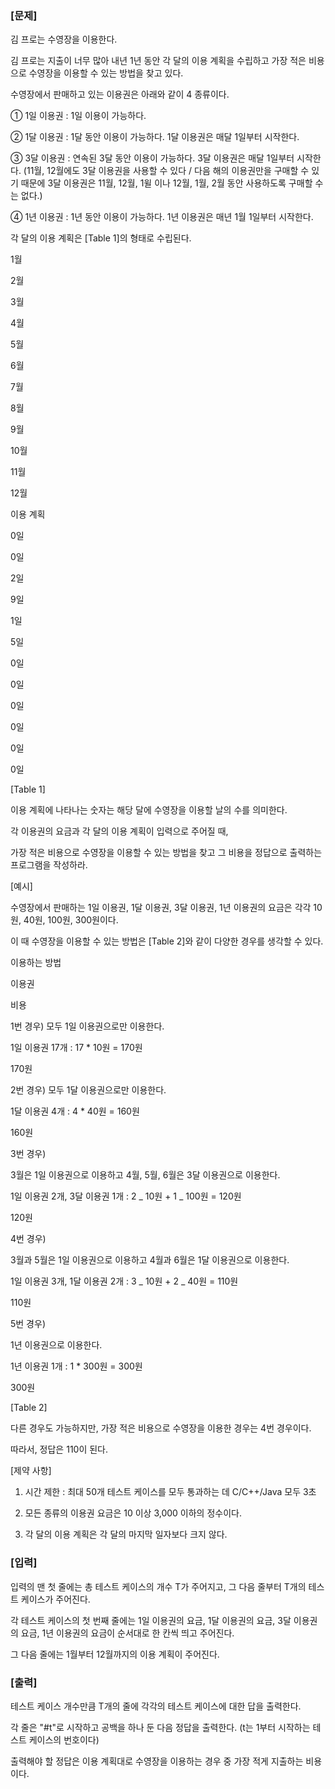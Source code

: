 ### [문제]

김 프로는 수영장을 이용한다.

김 프로는 지출이 너무 많아 내년 1년 동안 각 달의 이용 계획을 수립하고 가장 적은 비용으로 수영장을 이용할 수 있는 방법을 찾고 있다.

수영장에서 판매하고 있는 이용권은 아래와 같이 4 종류이다.

① 1일 이용권 : 1일 이용이 가능하다.

② 1달 이용권 : 1달 동안 이용이 가능하다. 1달 이용권은 매달 1일부터 시작한다.

③ 3달 이용권 : 연속된 3달 동안 이용이 가능하다. 3달 이용권은 매달 1일부터 시작한다.
(11월, 12월에도 3달 이용권을 사용할 수 있다 / 다음 해의 이용권만을 구매할 수 있기 때문에 3달 이용권은 11월, 12월, 1윌 이나 12월, 1월, 2월 동안 사용하도록 구매할 수는 없다.)

④ 1년 이용권 : 1년 동안 이용이 가능하다. 1년 이용권은 매년 1월 1일부터 시작한다.

각 달의 이용 계획은 [Table 1]의 형태로 수립된다.

1월

2월

3월

4월

5월

6월

7월

8월

9월

10월

11월

12월

이용 계획

0일

0일

2일

9일

1일

5일

0일

0일

0일

0일

0일

0일

[Table 1]

이용 계획에 나타나는 숫자는 해당 달에 수영장을 이용할 날의 수를 의미한다.

각 이용권의 요금과 각 달의 이용 계획이 입력으로 주어질 때,

가장 적은 비용으로 수영장을 이용할 수 있는 방법을 찾고 그 비용을 정답으로 출력하는 프로그램을 작성하라.

[예시]

수영장에서 판매하는 1일 이용권, 1달 이용권, 3달 이용권, 1년 이용권의 요금은 각각 10원, 40원, 100원, 300원이다.

이 때 수영장을 이용할 수 있는 방법은 [Table 2]와 같이 다양한 경우를 생각할 수 있다.

이용하는 방법

이용권

비용

1번 경우)
모두 1일 이용권으로만 이용한다.

1일 이용권 17개 :
17 \* 10원 = 170원

170원

2번 경우)
모두 1달 이용권으로만 이용한다.

1달 이용권 4개 :
4 \* 40원 = 160원

160원

3번 경우)

3월은 1일 이용권으로 이용하고
4월, 5월, 6월은 3달 이용권으로 이용한다.

1일 이용권 2개, 3달 이용권 1개 :
2 _ 10원 + 1 _ 100원 = 120원

120원

4번 경우)

3월과 5월은 1일 이용권으로 이용하고
4월과 6월은 1달 이용권으로 이용한다.

1일 이용권 3개, 1달 이용권 2개 :
3 _ 10원 + 2 _ 40원 = 110원

110원

5번 경우)

1년 이용권으로 이용한다.

1년 이용권 1개 :
1 \* 300원 = 300원

300원

[Table 2]

다른 경우도 가능하지만, 가장 적은 비용으로 수영장을 이용한 경우는 4번 경우이다.

따라서, 정답은 110이 된다.

[제약 사항]

1. 시간 제한 : 최대 50개 테스트 케이스를 모두 통과하는 데 C/C++/Java 모두 3초

2. 모든 종류의 이용권 요금은 10 이상 3,000 이하의 정수이다.

3. 각 달의 이용 계획은 각 달의 마지막 일자보다 크지 않다.

### [입력]

입력의 맨 첫 줄에는 총 테스트 케이스의 개수 T가 주어지고, 그 다음 줄부터 T개의 테스트 케이스가 주어진다.

각 테스트 케이스의 첫 번째 줄에는 1일 이용권의 요금, 1달 이용권의 요금, 3달 이용권의 요금, 1년 이용권의 요금이 순서대로 한 칸씩 띄고 주어진다.

그 다음 줄에는 1월부터 12월까지의 이용 계획이 주어진다.

### [출력]

테스트 케이스 개수만큼 T개의 줄에 각각의 테스트 케이스에 대한 답을 출력한다.

각 줄은 "#t"로 시작하고 공백을 하나 둔 다음 정답을 출력한다. (t는 1부터 시작하는 테스트 케이스의 번호이다)

출력해야 할 정답은 이용 계획대로 수영장을 이용하는 경우 중 가장 적게 지출하는 비용이다.
